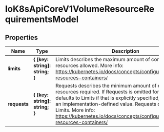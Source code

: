 # IoK8sApiCoreV1VolumeResourceRequirementsModel

## Properties

Name | Type | Description | Notes
------------ | ------------- | ------------- | -------------
**limits** | **{ [key: string]: string; }** | Limits describes the maximum amount of compute resources allowed. More info: https://kubernetes.io/docs/concepts/configuration/manage-resources-containers/ | [optional] [default to undefined]
**requests** | **{ [key: string]: string; }** | Requests describes the minimum amount of compute resources required. If Requests is omitted for a container, it defaults to Limits if that is explicitly specified, otherwise to an implementation-defined value. Requests cannot exceed Limits. More info: https://kubernetes.io/docs/concepts/configuration/manage-resources-containers/ | [optional] [default to undefined]


